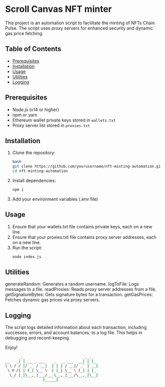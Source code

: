 # Scroll Canvas NFT minter

This project is an automation script to facilitate the minting of NFTs Chain Pulse. The script uses proxy servers for enhanced security and dynamic gas price fetching.

## Table of Contents
- [Prerequisites](#prerequisites)
- [Installation](#installation)
- [Usage](#usage)
- [Utilities](#utilities)
- [Logging](#logging)


## Prerequisites

- Node.js (v14 or higher)
- npm or yarn
- Ethereum wallet private keys stored in `wallets.txt`
- Proxy server list stored in `proxies.txt`

## Installation

1. Clone the repository:
   ```sh 
   bash
   git clone https://github.com/yourusername/nft-minting-automation.git
   cd nft-minting-automation
   ```

2. Install dependencies:
    ```sh
    npm i
    ```

3. Add your environment variables (.env file)

## Usage

1. Ensure that your wallets.txt file contains private keys, each on a new line.
2. Ensure that your proxies.txt file contains proxy server addresses, each on a new line.
3. Run the script:
    ```sh
    node index.js
    ```
## Utilities
generateRandom: Generates a random username.
logToFile: Logs messages to a file.
readProxies: Reads proxy server addresses from a file.
getSignatureBytes: Gets signature bytes for a transaction.
getGasPrices: Fetches dynamic gas prices via proxy servers.

## Logging
The script logs detailed information about each transaction, including successes, errors, and account balances, to a log file. This helps in debugging and record-keeping.


Enjoy! 
```sh
       _                            _ _   
__   _| | __ _ ___    _   _ ___  __| | |_ 
\ \ / / |/ _` / __|  | | | / __|/ _` | __|
 \ V /| | (_| \__ \  | |_| \__ \ (_| | |_ 
  \_/ |_|\__,_|___/___\__,_|___/\__,_|\__|
                 |_____|                  
```